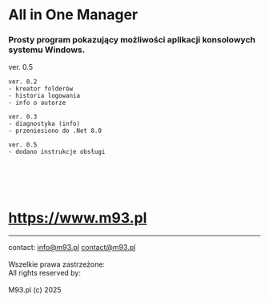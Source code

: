 # All in One Manager

### Prosty program pokazujący możliwości aplikacji konsolowych systemu Windows.

ver. 0.5

~~~~~~~~~~~~~~~~~~~~~~
ver. 0.2
- kreator folderów
- historia logowania
- info o autorze

ver. 0.3
- diagnostyka (info)
- przeniesiono do .Net 8.0

ver. 0.5
- dodano instrukcje obsługi
~~~~~~~~~~~~~~~~~~~~~~

<br><br>
https://www.m93.pl
=================================

----------------------
contact:
info@m93.pl
contact@m93.pl
<br><br>
Wszelkie prawa zastrzeżone:<br>
All rights reserved by:
<br><br>
M93.pl (c) 2025